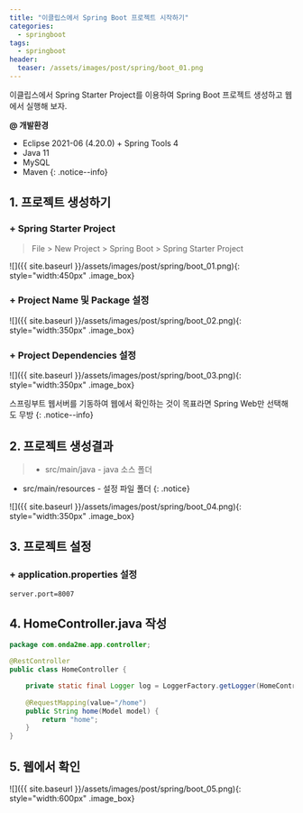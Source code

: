 ```yaml
---
title: "이클립스에서 Spring Boot 프로젝트 시작하기"
categories: 
  - springboot
tags:
  - springboot
header:
  teaser: /assets/images/post/spring/boot_01.png  
---
```


이클립스에서 Spring Starter Project를 이용하여 Spring Boot 프로젝트 생성하고 웹에서 실행해 보자.

**@ 개발환경** 
+ Eclipse 2021-06 (4.20.0) + Spring Tools 4
+ Java 11
+ MySQL
+ Maven
{: .notice--info}

## 1. 프로젝트 생성하기

### + Spring Starter Project 
> File > New Project > Spring Boot > Spring Starter Project    

![]({{ site.baseurl }}/assets/images/post/spring/boot_01.png){: style="width:450px" .image_box}

### + Project Name 및 Package 설정
![]({{ site.baseurl }}/assets/images/post/spring/boot_02.png){: style="width:350px" .image_box}

### + Project Dependencies 설정
![]({{ site.baseurl }}/assets/images/post/spring/boot_03.png){: style="width:350px" .image_box}
  
스프링부트 웹서버를 기동하여 웹에서 확인하는 것이 목표라면 Spring Web만 선택해도 무방
{: .notice--info}


## 2. 프로젝트 생성결과    
> + src/main/java - java 소스 폴더
+ src/main/resources - 설정 파일 폴더
{: .notice}

![]({{ site.baseurl }}/assets/images/post/spring/boot_04.png){: style="width:350px" .image_box}

## 3. 프로젝트 설정
### + application.properties 설정
```
server.port=8007
```

## 4. HomeController.java 작성
```java
package com.onda2me.app.controller;

@RestController
public class HomeController {

	private static final Logger log = LoggerFactory.getLogger(HomeController.class);
    
	@RequestMapping(value="/home")  
	public String home(Model model) { 			
		return "home";
	}			
}
```
## 5. 웹에서 확인    
![]({{ site.baseurl }}/assets/images/post/spring/boot_05.png){: style="width:600px" .image_box}



